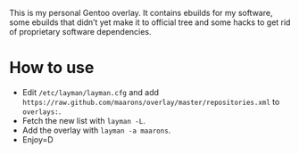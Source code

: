 This is my personal Gentoo overlay.  It contains ebuilds for my software, some
ebuilds that didn’t yet make it to official tree and some hacks to get rid of
proprietary software dependencies.

# How to use

* Edit `/etc/layman/layman.cfg` and add
  `https://raw.github.com/maarons/overlay/master/repositories.xml` to
  `overlays:`.
* Fetch the new list with `layman -L`.
* Add the overlay with `layman -a maarons`.
* Enjoy=D
